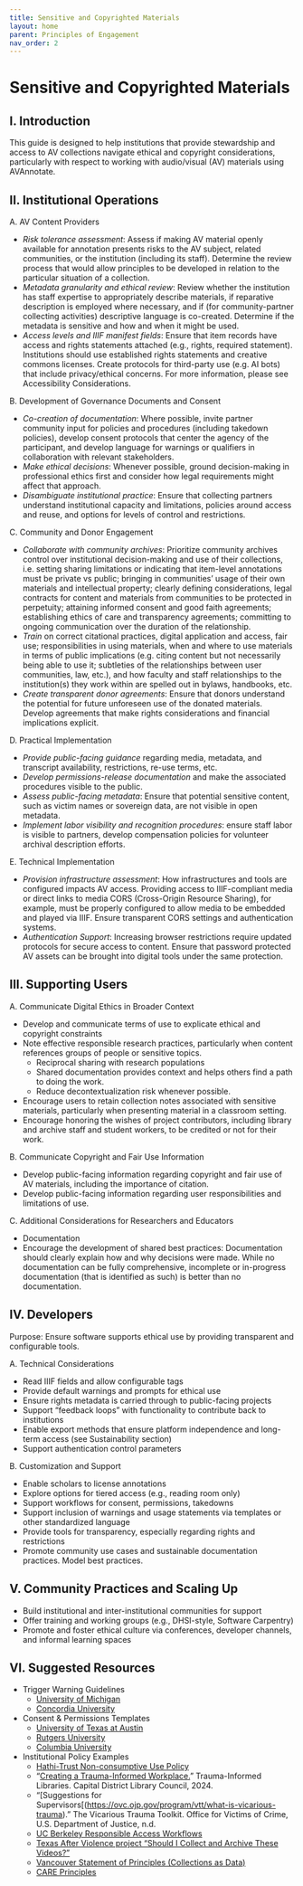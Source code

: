 ```yaml
---
title: Sensitive and Copyrighted Materials
layout: home
parent: Principles of Engagement
nav_order: 2
---
```

# Sensitive and Copyrighted Materials

## I. Introduction
This guide is designed to help institutions that provide stewardship and access to AV collections navigate ethical and copyright considerations, particularly with respect to working with audio/visual (AV) materials using AVAnnotate.

## II. Institutional Operations
A. AV Content Providers
- *Risk tolerance assessment*: Assess if making AV material openly available for annotation presents risks to the AV subject, related communities, or the institution (including its staff). Determine the review process that would allow principles to be developed in relation to the particular situation of a collection.
- *Metadata granularity and ethical review*: Review whether the institution has staff expertise to appropriately describe materials, if reparative description is employed where necessary, and if (for community-partner collecting activities) descriptive language is co-created. Determine if the metadata is sensitive and how and when it might be used. 
- *Access levels and IIIF manifest fields*: Ensure that item records have access and rights statements attached  (e.g., rights, required statement). Institutions should use established rights statements and creative commons licenses. Create protocols for third-party use (e.g. AI bots) that include privacy/ethical concerns. For more information, please see Accessibility Considerations.

B. Development of Governance Documents and Consent
- *Co-creation of documentation*: Where possible, invite partner community input for policies and procedures (including takedown policies), develop consent protocols that center the agency of the participant, and develop language for warnings or qualifiers in collaboration with relevant stakeholders. 
- *Make ethical decisions*: Whenever possible, ground decision-making in professional ethics first and consider how legal requirements might affect that approach.
- *Disambiguate institutional practice*: Ensure that collecting partners understand institutional capacity and limitations, policies around access and reuse, and options for levels of control and restrictions.

C. Community and Donor Engagement
- *Collaborate with community archives*: Prioritize community archives control over institutional decision-making and use of their collections, i.e. setting sharing limitations or indicating that item-level annotations must be private vs public; bringing in communities’ usage of their own materials and intellectual property; clearly defining considerations, legal contracts for content and materials from communities to be protected in perpetuity; attaining informed consent and good faith agreements; establishing ethics of care and transparency agreements; committing to ongoing communication over the duration of the relationship.
- *Train* on correct citational practices, digital application and access, fair use; responsibilities in using materials, when and where to use materials in terms of public implications (e.g. citing content but not necessarily being able to use it; subtleties of the relationships between user communities, law, etc.), and how faculty and staff relationships to the institution(s) they work within are spelled out in bylaws, handbooks, etc.
- *Create transparent donor agreements*: Ensure that donors understand the potential for future unforeseen use of the donated materials. Develop agreements that make rights considerations and financial implications explicit.

D. Practical Implementation
- *Provide public-facing guidance* regarding media, metadata, and transcript availability, restrictions, re-use terms, etc. 
- *Develop permissions-release documentation* and make the associated procedures visible to the public.
- *Assess public-facing metadata*: Ensure that potential sensitive content, such as victim names or sovereign data, are not visible in open metadata.
- *Implement labor visibility and recognition procedures*: ensure staff labor is visible to partners, develop compensation policies for volunteer archival description efforts.

E. Technical Implementation
- *Provision infrastructure assessment*: How infrastructures and tools are configured impacts AV access. Providing access to IIIF-compliant media or direct links to media CORS (Cross-Origin Resource Sharing), for example, must be properly configured to allow media to be embedded and played via IIIF. Ensure transparent CORS settings and authentication systems.
- *Authentication Support*: Increasing browser restrictions require updated protocols for secure access to content. Ensure that password protected AV assets can be brought into digital tools under the same protection.

## III. Supporting Users 
A. Communicate Digital Ethics in Broader Context
- Develop and communicate terms of use to explicate ethical and copyright constraints
- Note effective responsible research practices, particularly when content references groups of people or sensitive topics.
  - Reciprocal sharing with research populations
  - Shared documentation provides context and helps others find a path to doing the work. 
  - Reduce decontextualization risk whenever possible. 
- Encourage users to retain collection notes associated with sensitive materials, particularly when presenting material in a classroom setting.
- Encourage honoring the wishes of project contributors, including library and archive staff and student workers, to be credited or not for their work.

B. Communicate Copyright and Fair Use Information
- Develop public-facing information regarding copyright and fair use of AV materials, including the importance of citation.
- Develop public-facing information regarding user responsibilities and limitations of use.

C. Additional Considerations for Researchers and Educators
- Documentation
 - Encourage the development of shared best practices: Documentation should clearly explain how and why decisions were made. While no documentation can be fully comprehensive, incomplete or in-progress documentation (that is identified as such) is better than no documentation.

## IV. Developers
Purpose: Ensure software supports ethical use by providing transparent and configurable tools.

A. Technical Considerations
- Read IIIF fields and allow configurable tags
- Provide default warnings and prompts for ethical use
- Ensure rights metadata is carried through to public-facing projects
- Support “feedback loops” with functionality to contribute back to institutions
- Enable export methods that ensure platform independence and long-term access (see Sustainability section)
- Support authentication control parameters

B. Customization and Support
- Enable scholars to license annotations
- Explore options for tiered access (e.g., reading room only)
- Support workflows for consent, permissions, takedowns
- Support inclusion of warnings and usage statements via templates or other standardized language
- Provide tools for transparency, especially regarding rights and restrictions
- Promote community use cases and sustainable documentation practices. Model best practices. 

## V. Community Practices and Scaling Up
- Build institutional and inter-institutional communities for support
- Offer training and working groups (e.g., DHSI-style, Software Carpentry)
- Promote and foster ethical culture via conferences, developer channels, and informal learning spaces

## VI. Suggested Resources
- Trigger Warning Guidelines
  - [University of Michigan](https://sites.lsa.umich.edu/equitable-teaching/wp-content/uploads/sites/853/2020/09/An-Introduction-to-Content-Warnings-and-Trigger-Warnings-PDF.pdf)
  - [Concordia University](https://opentextbooks.concordia.ca/teachingresource/chapter/trigger-warnings/)
- Consent & Permissions Templates
  - [University of Texas at Austin](https://guides.lib.utexas.edu/copyright/permission)
  - [Rutgers University](https://www.libraries.rutgers.edu/research-support/copyright-guidance/copyright-basics/permissions-template)
  - [Columbia University](https://library.columbia.edu/research-teaching/copyright/permissions.html)
- Institutional Policy Examples
  - [Hathi-Trust Non-consumptive Use Policy](https://www.hathitrust.org/the-collection/terms-conditions/non-consumptive-use-policy/)
  - “[Creating a Trauma-Informed Workplace.](https://cdlc.org/c.php?g=1096156&p=7993889)” Trauma-Informed Libraries. Capital District Library Council, 2024.
  - “[Suggestions for Supervisors[(https://ovc.ojp.gov/program/vtt/what-is-vicarious-trauma).” The Vicarious Trauma Toolkit. Office for Victims of Crime, U.S. Department of Justice, n.d.
  - [UC Berkeley Responsible Access Workflows](https://docs.google.com/presentation/d/1V66PGpIq9xqXxdvngpD3rkAMoIw2hIyVVDS4Iv4VFOM/edit#slide=id.g7ffa9d7047_0_2)
  - [Texas After Violence project “Should I Collect and Archive These Videos?”](https://texasafterviolence.org/wp-content/uploads/2024/05/ShouldICollectArchiveVideos_DecisionTree_USA_V2.pdf)
  - [Vancouver Statement of Principles (Collections as Data)](https://zenodo.org/records/8342171)
  - [CARE Principles](https://www.gida-global.org/care)






